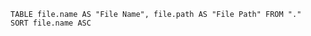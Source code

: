 ```dataview
TABLE file.name AS "File Name", file.path AS "File Path" FROM "." 
SORT file.name ASC
```

